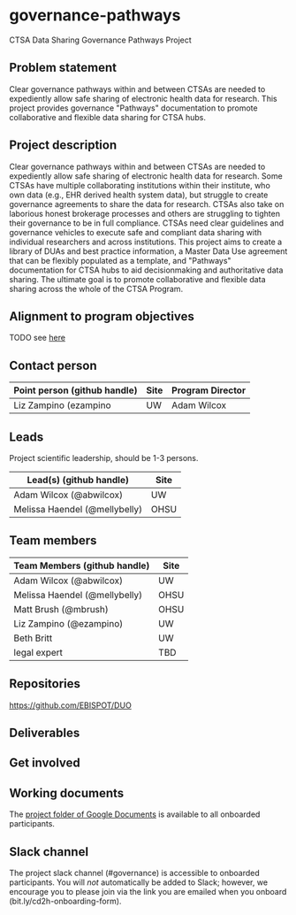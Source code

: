 # governance-pathways
CTSA Data Sharing Governance Pathways Project

## Problem statement
Clear governance pathways within and between CTSAs are needed to expediently allow safe sharing of electronic health data for research. This project provides governance "Pathways" documentation to promote collaborative and flexible data sharing for CTSA hubs.

## Project description
Clear governance pathways within and between CTSAs are needed to expediently allow safe sharing of electronic health data for research. Some CTSAs have multiple collaborating institutions within their institute, who own data (e.g., EHR derived health system data), but struggle to create governance agreements to share the data for research. CTSAs also take on laborious honest brokerage processes and others are struggling to tighten their governance to be in full compliance. CTSAs need clear guidelines and governance vehicles to execute safe and compliant data sharing with individual researchers and across institutions. This project aims to create a library of DUAs and best practice information, a Master Data Use agreement that can be flexibly populated as a template, and "Pathways" documentation for CTSA hubs to aid decisionmaking and authoritative data sharing. The ultimate goal is to promote collaborative and flexible data sharing across the whole of the CTSA Program.

## Alignment to program objectives
TODO see [here](https://github.com/data2health/roadmap/blob/master/cd2h-foa.md)

## Contact person

Point person (github handle) | Site | Program Director
----------|--------------|---------------
Liz Zampino (ezampino | UW | Adam Wilcox


## Leads 

Project scientific leadership, should be 1-3 persons. 

Lead(s) (github handle) | Site
----------|--------------|
Adam Wilcox (@abwilcox) | UW
Melissa Haendel (@mellybelly) | OHSU


## Team members 

Team Members (github handle) | Site
----------|--------------|
Adam Wilcox (@abwilcox) | UW
Melissa Haendel (@mellybelly) | OHSU
Matt Brush (@mbrush) | OHSU
Liz Zampino (@ezampino) | UW
Beth Britt | UW
legal expert | TBD

## Repositories

https://github.com/EBISPOT/DUO

## Deliverables


## Get involved


## Working documents
The [project folder of Google Documents](https://drive.google.com/drive/u/0/folders/1bxu7JRnVgZsaj8xkthsKwpZBiasgDnXL) is available to all onboarded participants.

## Slack channel
The project slack channel (#governance) is accessible to onboarded participants. You will *not* automatically be added to Slack; however, we encourage you to please join via the link you are emailed when you onboard (bit.ly/cd2h-onboarding-form).

